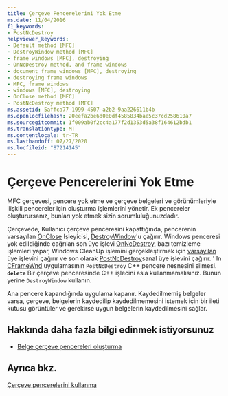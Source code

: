 ```yaml
---
title: Çerçeve Pencerelerini Yok Etme
ms.date: 11/04/2016
f1_keywords:
- PostNcDestroy
helpviewer_keywords:
- Default method [MFC]
- DestroyWindow method [MFC]
- frame windows [MFC], destroying
- OnNcDestroy method, and frame windows
- document frame windows [MFC], destroying
- destroying frame windows
- MFC, frame windows
- windows [MFC], destroying
- OnClose method [MFC]
- PostNcDestroy method [MFC]
ms.assetid: 5affca77-1999-4507-a2b2-9aa226611b4b
ms.openlocfilehash: 20eefa2be6d0e0df4585834bae5c37cd258610a7
ms.sourcegitcommit: 1f009ab0f2cc4a177f2d1353d5a38f164612bdb1
ms.translationtype: MT
ms.contentlocale: tr-TR
ms.lasthandoff: 07/27/2020
ms.locfileid: "87214145"
---
```

# <a name="destroying-frame-windows"></a>Çerçeve Pencerelerini Yok Etme

MFC çerçevesi, pencere yok etme ve çerçeve belgeleri ve görünümleriyle ilişkili pencereler için oluşturma işlemlerini yönetir. Ek pencereler oluşturursanız, bunları yok etmek sizin sorumluluğunuzdadır.

Çerçevede, Kullanıcı çerçeve penceresini kapattığında, pencerenin varsayılan [OnClose](reference/cwnd-class.md#onclose) Işleyicisi, [DestroyWindow](reference/cwnd-class.md#destroywindow)'u çağırır. Windows penceresi yok edildiğinde çağrılan son üye işlevi [OnNcDestroy](reference/cwnd-class.md#onncdestroy), bazı temizleme işlemleri yapar, Windows CleanUp işlemini gerçekleştirmek için [varsayılan](reference/cwnd-class.md#default) üye işlevini çağırır ve son olarak [PostNcDestroy](reference/cwnd-class.md#postncdestroy)sanal üye işlevini çağırır. ' In [CFrameWnd](reference/cframewnd-class.md) uygulamasının `PostNcDestroy` C++ pencere nesnesini silmesi. **`delete`** Bir çerçeve penceresinde C++ işlecini asla kullanmamalısınız. Bunun yerine `DestroyWindow` kullanın.

Ana pencere kapandığında uygulama kapanır. Kaydedilmemiş belgeler varsa, çerçeve, belgelerin kaydedilip kaydedilmemesini istemek için bir ileti kutusu görüntüler ve gerekirse uygun belgelerin kaydedilmesini sağlar.

## <a name="what-do-you-want-to-know-more-about"></a>Hakkında daha fazla bilgi edinmek istiyorsunuz

- [Belge çerçeve pencereleri oluşturma](creating-document-frame-windows.md)

## <a name="see-also"></a>Ayrıca bkz.

[Çerçeve pencerelerini kullanma](using-frame-windows.md)
